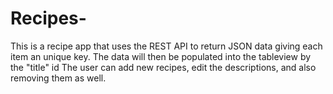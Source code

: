 # Recipes-

This is a recipe app that uses the REST API to return JSON data giving each item an unique key. 
The data will then be populated into the tableview by the "title" id
The user can add new recipes, edit the descriptions, and also removing them as well.  
